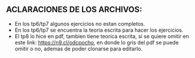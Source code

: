 ## ACLARACIONES DE LOS ARCHIVOS: 

  - En los tp6/tp7 algunos ejercicios no estan completos.
  - En los tp6/tp7 se encuentra la teoria escrita para hacer los ejercicios.
  - El tp8 lo hice en pdf, tambien tiene teorica escrita, si se quiere omitir en este link: https://n9.cl/odcpocho, en donde lo gris del pdf se puede omitir o no, ademas de poder clonarse para editarlo. 
